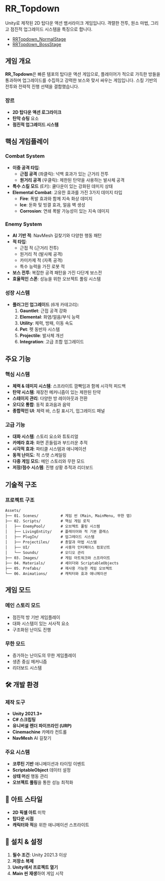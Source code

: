 # RR_Topdown

Unity로 제작된 2D 탑다운 액션 뱀서라이크 게임입니다. 격렬한 전투, 원소 마법, 그리고 점진적 업그레이드 시스템을 특징으로 합니다.

- [RRTopdown_NormalStage](https://youtu.be/QWqtV63d7P0)
- [RRTopdown_BossStage](https://youtu.be/RQJsEuvdefY)

## 게임 개요

**RR_Topdown**은 빠른 템포의 탑다운 액션 게임으로, 플레이어가 적으로 가득한 방들을 통과하며 업그레이드를 수집하고 강력한 보스와 맞서 싸우는 게임입니다. 스킬 기반의 전투와 전략적 진행 선택을 결합했습니다.

### 장르
- **2D 탑다운 액션 로그라이크**
- **탄막 슈팅** 요소
- **점진적 업그레이드 시스템**

## 핵심 게임플레이

### Combat System
- **이중 공격 타입**: 
  - **근접 공격** (좌클릭): 넉백 효과가 있는 근거리 전투
  - **원거리 공격** (우클릭): 제한된 탄약을 사용하는 발사체 공격
- **특수 스킬 모드** (E키): 쿨다운이 있는 강화된 데미지 상태
- **Elemental Combat**: 고유한 효과를 가진 3가지 데미지 타입
  - **Fire**: 폭발 효과와 함께 지속 화상 데미지
  - **Ice**: 둔화 및 빙결 효과, 얼음 벽 생성
  - **Corrosion**: 연쇄 폭발 가능성이 있는 지속 데미지

### Enemy System
- **AI 기반 적**: NavMesh 길찾기와 다양한 행동 패턴
- **적 타입**: 
  - 근접 적 (근거리 전투)
  - 원거리 적 (발사체 공격)
  - 카미카제 적 (자폭 공격)
  - 특수 능력을 가진 로봇 적
- **보스 전투**: 복잡한 공격 패턴을 가진 다단계 보스전
- **효율적인 스폰**: 성능을 위한 오브젝트 풀링 시스템

### 성장 시스템
- **플러그인 업그레이드** (6개 카테고리):
  1. **Gauntlet**: 근접 공격 강화
  2. **Elemental**: 화염/얼음/부식 능력
  3. **Utility**: 체력, 방패, 이동 속도
  4. **Pet**: 펫 동반자 시스템
  5. **Projectile**: 발사체 개선
  6. **Integration**: 고급 조합 업그레이드

## 주요 기능

### 핵심 시스템
- **체력 & 데미지 시스템**: 스프라이트 깜빡임과 함께 시각적 피드백
- **탄약 시스템**: 재장전 메커니즘이 있는 제한된 탄약
- **스테이지 관리**: 다양한 방 레이아웃과 전환
- **오디오 통합**: 동적 효과음과 음악
- **종합적인 UI**: 체력 바, 스킬 표시기, 업그레이드 패널

### 고급 기능
- **대화 시스템**: 스토리 요소와 튜토리얼
- **카메라 효과**: 화면 흔들림과 부드러운 추적
- **시각적 효과**: 파티클 시스템과 애니메이션
- **동적 난이도**: 적 스탯 스케일링
- **다중 게임 모드**: 메인 스토리와 무한 모드
- **저장/점수 시스템**: 진행 상황 추적과 리더보드

## 기술적 구조

### 프로젝트 구조
```
Assets/
├── 01. Scenes/          # 게임 씬 (Main, MainMenu, 무한 맵)
├── 02. Scripts/         # 핵심 게임 로직
│   ├── EnemyPool/       # 오브젝트 풀링 시스템
│   ├── LivingEntity/    # 플레이어와 적 기본 클래스
│   ├── PlugIn/          # 업그레이드 시스템
│   ├── Projectiles/     # 총알과 마법 시스템
│   ├── UI/              # 사용자 인터페이스 컴포넌트
│   └── Sounds/          # 오디오 관리
├── 03. Images/          # 게임 아트워크와 스프라이트
├── 04. Materials/       # 셰이더와 ScriptableObjects
├── 05. Prefabs/         # 재사용 가능한 게임 오브젝트
└── 06. Animations/      # 캐릭터와 효과 애니메이션
```

## 게임 모드

### 메인 스토리 모드
- 점진적 방 기반 게임플레이
- 대화 시스템이 있는 서사적 요소
- 구조화된 난이도 진행

### 무한 모드
- 증가하는 난이도의 무한 게임플레이
- 생존 중심 메커니즘
- 리더보드 시스템

## 🛠️ 개발 환경

### 제작 도구
- **Unity 2021.3+**
- **C# 스크립팅**
- **유니버설 렌더 파이프라인 (URP)**
- **Cinemachine** 카메라 컨트롤
- **NavMesh** AI 길찾기

### 주요 시스템
- **코루틴 기반** 애니메이션과 타이밍 이벤트
- **ScriptableObject** 데이터 설정
- **상태 머신** 행동 관리
- **오브젝트 풀링**을 통한 성능 최적화

## 🎨 아트 스타일
- **2D 픽셀 아트** 미학
- **탑다운 시점**
- **캐릭터와 적**을 위한 애니메이션 스프라이트

## 🔧 설치 & 설정

1. **필수 조건**: Unity 2021.3 이상
2. **저장소 복제**
3. **Unity에서 프로젝트 열기**
4. **Main 씬 재생**하여 게임 시작
